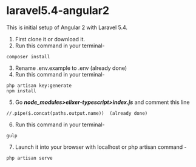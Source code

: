 # laravel5.4-angular2
This is initial setup of Angular 2 with Laravel 5.4.

1. First clone it or download it.
2. Run this command in your terminal-
```
composer install
```
3. Rename .env.example to .env (already done)
4. Run this command in your terminal- 
```
php artisan key:generate
npm install
```
5. Go **_node_modules>elixer-typescript>index.js_** and comment this line
```
//.pipe($.concat(paths.output.name))  (already done)
```
6. Run this command in your terminal-
```
gulp
```
7. Launch it into your browser with localhost or php artisan command -
```
php artisan serve
```
